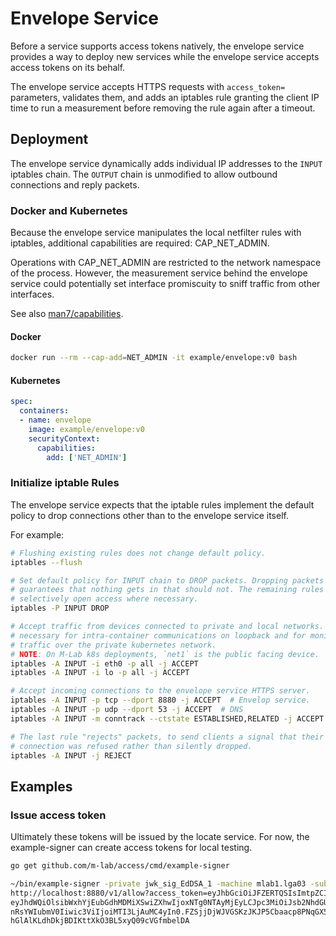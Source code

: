 # Envelope Service

Before a service supports access tokens natively, the envelope service
provides a way to deploy new services while the envelope service accepts
access tokens on its behalf.

The envelope service accepts HTTPS requests with `access_token=` parameters,
validates them, and adds an iptables rule granting the client IP time to run
a measurement before removing the rule again after a timeout.

## Deployment

The envelope service dynamically adds individual IP addresses to the `INPUT`
iptables chain. The `OUTPUT` chain is unmodified to allow outbound
connections and reply packets.

### Docker and Kubernetes

Because the envelope service manipulates the local netfilter rules with
iptables, additional capabilities are required: CAP_NET_ADMIN.

Operations with CAP_NET_ADMIN are restricted to the network namespace of the
process. However, the measurement service behind the envelope service could
potentially set interface promiscuity to sniff traffic from other interfaces.

See also [man7/capabilities][cap].

[cap]: http://man7.org/linux/man-pages/man7/capabilities.7.html

#### Docker

```sh
docker run --rm --cap-add=NET_ADMIN -it example/envelope:v0 bash
```

#### Kubernetes

```yaml
spec:
  containers:
  - name: envelope
    image: example/envelope:v0
    securityContext:
      capabilities:
        add: ['NET_ADMIN']
```

### Initialize iptable Rules

The envelope service expects that the iptable rules implement the default
policy to drop connections other than to the envelope service itself.

For example:

```sh
# Flushing existing rules does not change default policy.
iptables --flush

# Set default policy for INPUT chain to DROP packets. Dropping packets
# guarantees that nothing gets in that should not. The remaining rules
# selectively open access where necessary.
iptables -P INPUT DROP

# Accept traffic from devices connected to private and local networks. This is
# necessary for intra-container communications on loopback and for monitoring
# traffic over the private kubernetes network.
# NOTE: On M-Lab k8s deployments, `net1` is the public facing device.
iptables -A INPUT -i eth0 -p all -j ACCEPT
iptables -A INPUT -i lo -p all -j ACCEPT

# Accept incoming connections to the envelope service HTTPS server.
iptables -A INPUT -p tcp --dport 8880 -j ACCEPT  # Envelop service.
iptables -A INPUT -p udp --dport 53 -j ACCEPT  # DNS
iptables -A INPUT -m conntrack --ctstate ESTABLISHED,RELATED -j ACCEPT

# The last rule "rejects" packets, to send clients a signal that their
# connection was refused rather than silently dropped.
iptables -A INPUT -j REJECT
```

## Examples

### Issue access token

Ultimately these tokens will be issued by the locate service. For now, the
example-signer can create access tokens for local testing.

```sh
go get github.com/m-lab/access/cmd/example-signer

~/bin/example-signer -private jwk_sig_EdDSA_1 -machine mlab1.lga03 -subject 127.0.0.2
http://localhost:8880/v1/allow?access_token=eyJhbGciOiJFZERTQSIsImtpZCI6IjEifQ.
eyJhdWQiOlsibWxhYjEubGdhMDMiXSwiZXhwIjoxNTg0NTAyMjEyLCJpc3MiOiJsb2NhdGUubWVhc3VyZW1lb
nRsYWIubmV0Iiwic3ViIjoiMTI3LjAuMC4yIn0.FZSjjDjWJVGSKzJKJP5Cbaacp8PNqGX5_zETe3SQsXvhlo
hGlAlKLdhDkjBDIKttXkO3BL5xyQ09cVGfmbelDA
```
